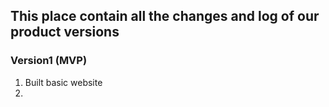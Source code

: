 ## This place contain all the changes and log of our product versions

### Version1 (MVP)

1. Built basic website
2. 